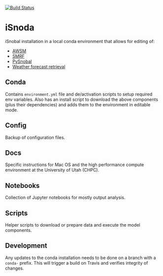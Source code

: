 [![Build Status](https://travis-ci.com/UofU-Cryosphere/isnoda.svg?branch=master)](https://travis-ci.com/UofU-Cryosphere/isnoda)

# iSnoda
iSnobal installation in a local conda environment that allows for editing of:
* [AWSM](https://github.com/USDA-ARS-NWRC/awsm)
* [SMRF](https://github.com/USDA-ARS-NWRC/smrf)
* [PySnobal](https://github.com/USDA-ARS-NWRC/pysnobal)
* [Weather forecast retrieval](https://github.com/USDA-ARS-NWRC/weather_forecast_retrieval) 

## Conda
Contains `environment.yml` file and de/activation scripts to setup required
env variables. Also has an install script to download the above components
(plus their dependencies) and adds them to the environment in editable mode.

## Config

Backup of configuration files.

## Docs
Specific instructions for Mac OS and the high performance compute environment
at the University of Utah (CHPC).

## Notebooks

Collection of Jupyter notebooks for mostly output analysis.

## Scripts

Helper scripts to download or prepare data and execute the model components.

## Development
Any updates to the conda installation needs to be done on a branch with a `conda-` prefix.
This will trigger a build on Travis and verifies integrity of changes.